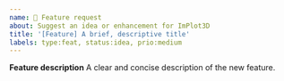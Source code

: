 ```yaml
---
name: 🚀 Feature request
about: Suggest an idea or enhancement for ImPlot3D
title: '[Feature] A brief, descriptive title'
labels: type:feat, status:idea, prio:medium
---
```

**Feature description**
A clear and concise description of the new feature.
